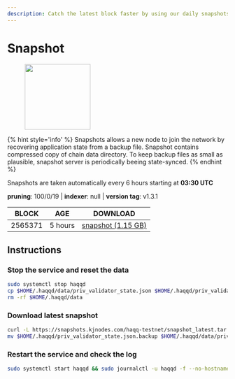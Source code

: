 ```yaml
---
description: Catch the latest block faster by using our daily snapshots.
---
```


# Snapshot

<figure><img src="https://raw.githubusercontent.com/kj89/testnet_manuals/main/pingpub/logos/haqq.png" width="150" alt=""><figcaption></figcaption></figure>

{% hint style='info' %}
Snapshots allows a new node to join the network by recovering application state from a backup file. 
Snapshot contains compressed copy of chain data directory. To keep backup files as small as plausible, 
snapshot server is periodically beeing state-synced.
{% endhint %}

Snapshots are taken automatically every 6 hours starting at **03:30 UTC**

**pruning**: 100/0/19 | **indexer**: null | **version tag**: v1.3.1

| BLOCK             | AGE             | DOWNLOAD                                                                                            |
| ----------------- | --------------- | --------------------------------------------------------------------------------------------------- |
| 2565371 | 5 hours | [snapshot (1.15 GB)](https://snapshots.kjnodes.com/haqq-testnet/snapshot\_latest.tar.lz4) |

## Instructions

### Stop the service and reset the data

```bash
sudo systemctl stop haqqd
cp $HOME/.haqqd/data/priv_validator_state.json $HOME/.haqqd/priv_validator_state.json.backup
rm -rf $HOME/.haqqd/data
```

### Download latest snapshot

```bash
curl -L https://snapshots.kjnodes.com/haqq-testnet/snapshot_latest.tar.lz4 | tar -Ilz4 -xf - -C $HOME/.haqqd
mv $HOME/.haqqd/priv_validator_state.json.backup $HOME/.haqqd/data/priv_validator_state.json
```

### Restart the service and check the log

```bash
sudo systemctl start haqqd && sudo journalctl -u haqqd -f --no-hostname -o cat
```
